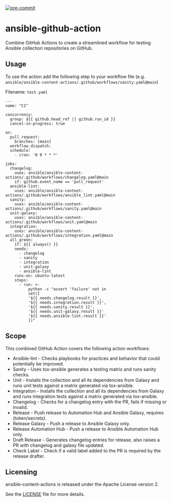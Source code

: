 [![pre-commit](https://img.shields.io/badge/pre--commit-enabled-brightgreen?logo=pre-commit&logoColor=white)](https://github.com/pre-commit/pre-commit)

# ansible-github-action

Combine GitHub Actions to create a streamlined workflow for testing Ansible collection repositories on GitHub.

## Usage

To use the action add the following step to your workflow file (e.g.
`ansible/ansible-content-actions/.github/workflows/sanity.yaml@main`)

Filename: `test.yaml`

```
---
name: "CI"

concurrency:
  group: ${{ github.head_ref || github.run_id }}
  cancel-in-progress: true

on:
  pull_request:
    branches: [main]
  workflow_dispatch:
  schedule:
    - cron: '0 0 * * *'

jobs:
  changelog:
    uses: ansible/ansible-content-actions/.github/workflows/changelog.yaml@main
    if: github.event_name == 'pull_request'
  ansible-lint:
    uses: ansible/ansible-content-actions/.github/workflows/ansible_lint.yaml@main
  sanity:
    uses: ansible/ansible-content-actions/.github/workflows/sanity.yaml@main
  unit-galaxy:
    uses: ansible/ansible-content-actions/.github/workflows/unit.yaml@main
  integration:
    uses: ansible/ansible-content-actions/.github/workflows/integration.yaml@main
  all_green:
    if: ${{ always() }}
    needs:
      - changelog
      - sanity
      - integration
      - unit-galaxy
      - ansible-lint
    runs-on: ubuntu-latest
    steps:
      - run: >-
          python -c "assert 'failure' not in
          set([
          '${{ needs.changelog.result }}',
          '${{ needs.integration.result }}',
          '${{ needs.sanity.result }}',
          '${{ needs.unit-galaxy.result }}'
          '${{ needs.ansible-lint.result }}'
          ])"
```

## Scope

This combined GitHub Action covers the following action workflows:

- Ansible-lint - Checks playbooks for practices and behavior that could potentially be improved.
- Sanity - Uses tox-ansible generates a testing matrix and runs sanity checks.
- Unit - Installs the collection and all its dependencies from Galaxy and runs unit tests against a matrix generated via tox-ansible.
- Integration - Installs the collection and all its dependencies from Galaxy and runs integration tests against a matrix generated via tox-ansible.
- Changelog - Checks for a changelog entry with the PR, fails if missing or invalid.
- Release - Push release to Automation Hub and Ansible Galaxy, requires (token/secrets).
- Release Galaxy - Push a release to Ansible Galaxy only.
- Release Automation Hub - Push a release to Ansible Automation Hub only.
- Draft Release - Generates changelog entries for release, also raises a PR with changelog and galaxy file updated.
- Check Label - Check if a valid label added to the PR is required by the release drafter.

## Licensing

ansible-content-actions is released under the Apache License version 2.

See the [LICENSE](https://github.com/ansible/ansible-content-actions/blob/main/LICENSE) file for more details.
